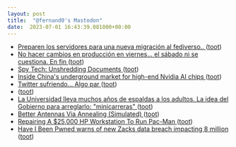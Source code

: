 ```yaml
---
layout: post
title:  "@fernand0's Mastodon"
date:  2023-07-01 16:43:39.081000+00:00
---
```

*  [Preparen los servidores para una nueva migración al fediverso.. ](https://mastodon.social/@fernand0/110639829423187612) ([toot](https://mastodon.social/@fernand0/110639829423187612))
*  [No hacer cambios en producción en viernes... el sábado ni se cuestiona. En fin ](https://mastodon.social/@fernand0/110639770816834010) ([toot](https://mastodon.social/@fernand0/110639770816834010))
*  [Spy Tech: Unshredding Documents ](https://hackaday.com/2023/06/12/spy-tech-unshredding-documents) ([toot](https://mastodon.social/@fernand0/110639753289282327))
*  [Inside China's underground market for high-end Nvidia AI chips ](https://www.reuters.com/technology/inside-chinas-underground-market-high-end-nvidia-ai-chips-2023-06-19) ([toot](https://mastodon.social/@fernand0/110639500259375251))
*  [Twitter sufriendo... Algo par ](https://mastodon.social/@fernand0/110639461891434211) ([toot](https://mastodon.social/@fernand0/110639461891434211))
*  [ ](https://mastodon.social/users/fernand0/statuses/110639460646769584/activity) ([toot](https://mastodon.social/users/fernand0/statuses/110639460646769584/activity))
*  [La Universidad lleva muchos años de espaldas a los adultos. La idea del Gobierno para arreglarlo: "minicarreras" ](https://www.xataka.com/magnet/universidad-lleva-muchos-anos-espaldas-a-adultos-idea-gobierno-para-arreglarlo-minicarrera) ([toot](https://mastodon.social/@fernand0/110639348780197986))
*  [Better Antennas Via Annealing (Simulated) ](https://hackaday.com/2023/06/18/better-antennas-via-annealing-simulated) ([toot](https://mastodon.social/@fernand0/110639129318931801))
*  [Repairing A $25,000 HP Workstation To Run Pac-Man ](https://hackaday.com/2023/06/20/repairing-a-25000-hp-workstation-to-run-pac-man) ([toot](https://mastodon.social/@fernand0/110638733414901418))
*  [Have I Been Pwned warns of new Zacks data breach impacting 8 million ](https://www.bleepingcomputer.com/news/security/have-i-been-pwned-warns-of-new-zacks-data-breach-impacting-8-million) ([toot](https://mastodon.social/@fernand0/110638665328239871))

